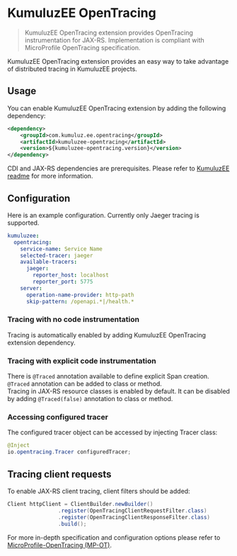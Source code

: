 # KumuluzEE OpenTracing

> KumuluzEE OpenTracing extension provides OpenTracing instrumentation for JAX-RS. 
Implementation is compliant with MicroProfile OpenTracing specification.

KumuluzEE OpenTracing extension provides an easy way to take advantage of distributed tracing in KumuluzEE projects. 


## Usage 
You can enable KumuluzEE OpenTracing extension by adding the following dependency:
```xml
<dependency>
    <groupId>com.kumuluz.ee.opentracing</groupId>
    <artifactId>kumuluzee-opentracing</artifactId>
    <version>${kumuluzee-opentracing.version}</version>
</dependency>
```
CDI and JAX-RS dependencies are prerequisites. 
Please refer to [KumuluzEE readme]( https://github.com/kumuluz/kumuluzee/) for more information.

## Configuration
Here is an example configuration. Currently only Jaeger tracing is supported.
```yaml
kumuluzee:
  opentracing:
    service-name: Service Name
    selected-tracer: jaeger
    available-tracers:
      jaeger:
        reporter_host: localhost
        reporter_port: 5775
    server:
      operation-name-provider: http-path
      skip-pattern: /openapi.*|/health.*
```

### Tracing with no code instrumentation
Tracing is automatically enabled by adding KumuluzEE OpenTracing extension dependency.

### Tracing with explicit code instrumentation
There is `@Traced` annotation available to define explicit Span creation. 
`@Traced` annotation can be added to class or method.\
Tracing in JAX-RS resource classes is enabled by default. 
It can be disabled by adding `@Traced(false)` annotation 
to class or method.

### Accessing configured tracer
The configured tracer object can be accessed by injecting Tracer class:
```java
@Inject
io.opentracing.Tracer configuredTracer;
```


## Tracing client requests
To enable JAX-RS client tracing, client filters should be 
added:
```java
Client httpClient = ClientBuilder.newBuilder()
                .register(OpenTracingClientRequestFilter.class)
                .register(OpenTracingClientResponseFilter.class)
                .build();
```





For more in-depth specification and configuration options
please refer to [MicroProfile-OpenTracing (MP-OT)](https://github.com/eclipse/microprofile-opentracing).



